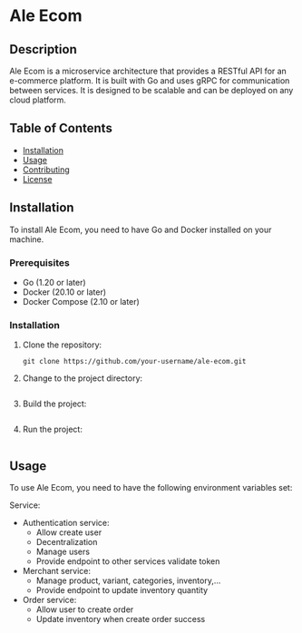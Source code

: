 # Ale Ecom

## Description

Ale Ecom is a microservice architecture that provides a RESTful API for an e-commerce platform. It is built with Go and uses gRPC for communication between services. It is designed to be scalable and can be deployed on any cloud platform.

## Table of Contents

- [Installation](#installation)
- [Usage](#usage)
- [Contributing](#contributing)
- [License](#license)

## Installation

To install Ale Ecom, you need to have Go and Docker installed on your machine.

### Prerequisites

- Go (1.20 or later)
- Docker (20.10 or later)
- Docker Compose (2.10 or later)

### Installation

1. Clone the repository:
   ```
   git clone https://github.com/your-username/ale-ecom.git
   ```

2. Change to the project directory:
   ```
   
   ```

3. Build the project:
   ```
   
   ```

4. Run the project:
   ```
   
   ```

## Usage

To use Ale Ecom, you need to have the following environment variables set:  



Service:

- Authentication service:
   - Allow create user
   - Decentralization
   - Manage users
   - Provide endpoint to other services validate token
- Merchant service:
   - Manage product, variant, categories, inventory,...
   - Provide endpoint to update inventory quantity
- Order service:
   - Allow user to create order
   - Update inventory when create order success


